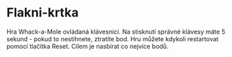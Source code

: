 # Flakni-krtka
Hra Whack-a-Mole ovládaná klávesnicí. Na stisknutí správné klávesy máte 5 sekund - pokud to nestihnete, ztratíte bod. Hru můžete kdykoli restartovat pomocí tlačítka Reset. Cílem je nasbírat co nejvíce bodů.
